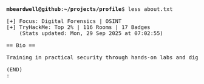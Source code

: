 <pre>

<strong>mbeardwell@github</strong>:<strong>~/projects/profile</strong>$ less about.txt

[+] Focus: Digital Forensics | OSINT
[+] TryHackMe: Top 2% | 116 Rooms | 17 Badges
    (Stats updated: Mon, 29 Sep 2025 at 07:02:55)

== Bio ==

Training in practical security through hands-on labs and digital investigations.

(END)
:
</pre>
